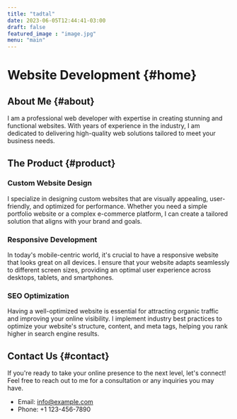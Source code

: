```yaml
---
title: "tadtal"
date: 2023-06-05T12:44:41-03:00
draft: false
featured_image : "image.jpg"
menu: "main"
---
```




# Website Development {#home}

## About Me {#about}

I am a professional web developer with expertise in creating stunning and functional websites. With years of experience in the industry, I am dedicated to delivering high-quality web solutions tailored to meet your business needs.

## The Product {#product}

### Custom Website Design

I specialize in designing custom websites that are visually appealing, user-friendly, and optimized for performance. Whether you need a simple portfolio website or a complex e-commerce platform, I can create a tailored solution that aligns with your brand and goals.

### Responsive Development

In today's mobile-centric world, it's crucial to have a responsive website that looks great on all devices. I ensure that your website adapts seamlessly to different screen sizes, providing an optimal user experience across desktops, tablets, and smartphones.

### SEO Optimization

Having a well-optimized website is essential for attracting organic traffic and improving your online visibility. I implement industry best practices to optimize your website's structure, content, and meta tags, helping you rank higher in search engine results.

## Contact Us {#contact}

If you're ready to take your online presence to the next level, let's connect! Feel free to reach out to me for a consultation or any inquiries you may have.

- Email: info@example.com
- Phone: +1 123-456-7890
